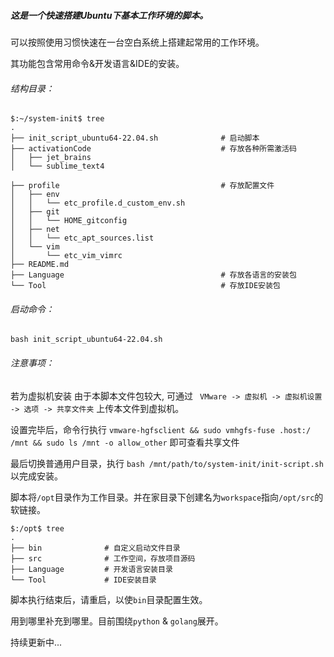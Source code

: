 ##### 这是一个快速搭建Ubuntu下基本工作环境的脚本。

可以按照使用习惯快速在一台空白系统上搭建起常用的工作环境。

其功能包含常用命令&开发语言&IDE的安装。

###### 结构目录：

```shell
$:~/system-init$ tree
.
├── init_script_ubuntu64-22.04.sh              # 启动脚本
├── activationCode                             # 存放各种所需激活码
│   ├── jet_brains
│   └── sublime_text4

├── profile                                    # 存放配置文件
│   ├── env
│   │   └── etc_profile.d_custom_env.sh
│   ├── git
│   │   └── HOME_gitconfig
│   ├── net
│   │   └── etc_apt_sources.list
│   └── vim
│       └── etc_vim_vimrc
├── README.md
├── Language                                   # 存放各语言的安装包
└── Tool                                       # 存放IDE安装包
```

###### 启动命令：

`bash init_script_ubuntu64-22.04.sh`

###### 注意事项：

若为虚拟机安装
由于本脚本文件包较大, 可通过
` VMware -> 虚拟机 -> 虚拟机设置 -> 选项 -> 共享文件夹` 
上传本文件到虚拟机。

设置完毕后，命令行执行
 `vmware-hgfsclient && sudo vmhgfs-fuse .host:/ /mnt && sudo ls /mnt -o allow_other` 
即可查看共享文件

最后切换普通用户目录，执行 `bash /mnt/path/to/system-init/init-script.sh` 以完成安装。

脚本将`/opt`目录作为工作目录。并在家目录下创建名为`workspace`指向`/opt/src`的软链接。

```shell
$:/opt$ tree
.
├── bin              # 自定义启动文件目录
├── src              # 工作空间，存放项目源码
├── Language         # 开发语言安装目录
└── Tool             # IDE安装目录
```



脚本执行结束后，请重启，以使`bin`目录配置生效。

用到哪里补充到哪里。目前围绕`python` & `golang`展开。

持续更新中...